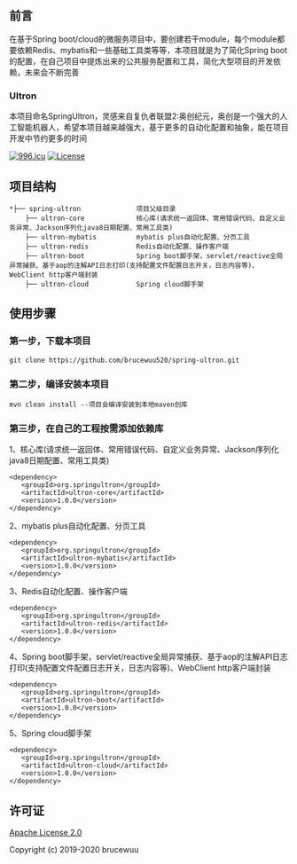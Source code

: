 ## 前言
在基于Spring boot/cloud的微服务项目中，要创建若干module，每个module都要依赖Redis、mybatis和一些基础工具类等等，本项目就是为了简化Spring boot的配置，在自己项目中提炼出来的公共服务配置和工具，简化大型项目的开发依赖，未来会不断完善

### Ultron
本项目命名SpringUltron，灵感来自复仇者联盟2:奥创纪元，奥创是一个强大的人工智能机器人，希望本项目越来越强大，基于更多的自动化配置和抽象，能在项目开发中节约更多的时间

[![996.icu](https://img.shields.io/badge/link-996.icu-red.svg)](https://996.icu)
[![License](https://img.shields.io/badge/apache-2.0-blue.svg?style=flat)](http://www.apache.org/licenses/ "Feel free to contribute.")

## 项目结构
```shell
*├── spring-ultron              项目父级目录
    ├── ultron-core             核心库(请求统一返回体、常用错误代码、自定义业务异常、Jackson序列化java8日期配置、常用工具类)
    ├── ultron-mybatis          mybatis plus自动化配置、分页工具
    ├── ultron-redis            Redis自动化配置、操作客户端
    ├── ultron-boot             Spring boot脚手架，servlet/reactive全局异常捕获、基于aop的注解API日志打印(支持配置文件配置日志开关，日志内容等)、WebClient http客户端封装
    ├── ultron-cloud            Spring cloud脚手架
```    

## 使用步骤

### 第一步，下载本项目

    git clone https://github.com/brucewuu520/spring-ultron.git
    
### 第二步，编译安装本项目

    mvn clean install --项目会编译安装到本地maven创库
    
### 第三步，在自己的工程按需添加依赖库

1、核心库(请求统一返回体、常用错误代码、自定义业务异常、Jackson序列化java8日期配置、常用工具类)

    <dependency>
       <groupId>org.springultron</groupId>
       <artifactId>ultron-core</artifactId>
       <version>1.0.0</version>
    </dependency>  
    
2、mybatis plus自动化配置、分页工具

    <dependency>
       <groupId>org.springultron</groupId>
       <artifactId>ultron-mybatis</artifactId>
       <version>1.0.0</version>
    </dependency> 
    
3、Redis自动化配置、操作客户端

    <dependency>
       <groupId>org.springultron</groupId>
       <artifactId>ultron-redis</artifactId>
       <version>1.0.0</version>
    </dependency>
    
4、Spring boot脚手架，servlet/reactive全局异常捕获、基于aop的注解API日志打印(支持配置文件配置日志开关，日志内容等)、WebClient http客户端封装

    <dependency>
       <groupId>org.springultron</groupId>
       <artifactId>ultron-boot</artifactId>
       <version>1.0.0</version>
    </dependency>   
    
5、Spring cloud脚手架

    <dependency>
       <groupId>org.springultron</groupId>
       <artifactId>ultron-cloud</artifactId>
       <version>1.0.0</version>
    </dependency>           
            
## 许可证

[Apache License 2.0](https://github.com/brucewuu520/spring-ultron/blob/master/LICENSE)

Copyright (c) 2019-2020 brucewuu    